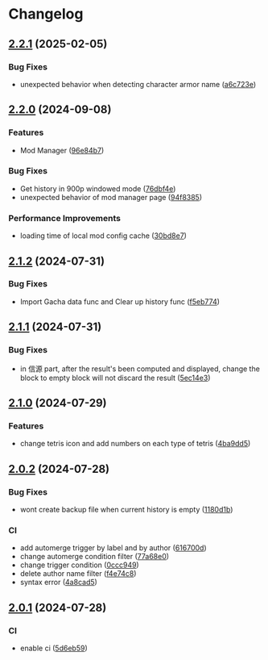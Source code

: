 # Changelog

## [2.2.1](https://github.com/Makstein/SnowbreakGachaExport/compare/v2.2.0...v2.2.1) (2025-02-05)


### Bug Fixes

* unexpected behavior when detecting character armor name ([a6c723e](https://github.com/Makstein/SnowbreakGachaExport/commit/a6c723e1d429c0bce3b22613e679d63a20bb2fd5))

## [2.2.0](https://github.com/Makstein/SnowbreakGachaExport/compare/v2.1.2...v2.2.0) (2024-09-08)


### Features

* Mod Manager ([96e84b7](https://github.com/Makstein/SnowbreakGachaExport/commit/96e84b7b1f7584a51f2129fab88f0499b5b65f4b))


### Bug Fixes

* Get history in 900p windowed mode ([76dbf4e](https://github.com/Makstein/SnowbreakGachaExport/commit/76dbf4e98deb3a0a30e0b71c991e989cc3648452))
* unexpected behavior of mod manager page ([94f8385](https://github.com/Makstein/SnowbreakGachaExport/commit/94f8385dd959336f485958c56e5060ed57967247))


### Performance Improvements

* loading time of local mod config cache ([30bd8e7](https://github.com/Makstein/SnowbreakGachaExport/commit/30bd8e7529203850b84baa1cd809fc93c92a4e09))

## [2.1.2](https://github.com/Makstein/SnowbreakGachaExport/compare/v2.1.1...v2.1.2) (2024-07-31)


### Bug Fixes

* Import Gacha data func and Clear up history func ([f5eb774](https://github.com/Makstein/SnowbreakGachaExport/commit/f5eb7747d0fcc2c506f816bae5fb5a0fbab37a1c))

## [2.1.1](https://github.com/Makstein/SnowbreakGachaExport/compare/v2.1.0...v2.1.1) (2024-07-31)


### Bug Fixes

* in 信源 part, after the result's been computed and displayed, change the block to empty block will not discard the result ([5ec14e3](https://github.com/Makstein/SnowbreakGachaExport/commit/5ec14e3fb434a3052c5cc22e341567a387a2e1ec))

## [2.1.0](https://github.com/Makstein/SnowbreakGachaExport/compare/v2.0.2...v2.1.0) (2024-07-29)


### Features

* change tetris icon and add numbers on each type of tetris ([4ba9dd5](https://github.com/Makstein/SnowbreakGachaExport/commit/4ba9dd560e9cf2f1e3d276a918ba968578498c8d))

## [2.0.2](https://github.com/Makstein/SnowbreakGachaExport/compare/v2.0.1...v2.0.2) (2024-07-28)


### Bug Fixes

* wont create backup file when current history is empty ([1180d1b](https://github.com/Makstein/SnowbreakGachaExport/commit/1180d1b12ff55dbd44b7bdd576dbe6a39052b483))


### CI

* add automerge trigger by label and by author ([616700d](https://github.com/Makstein/SnowbreakGachaExport/commit/616700d9fb1bf51d554e3281baa311c79aaff78a))
* change automerge condition filter ([77a68e0](https://github.com/Makstein/SnowbreakGachaExport/commit/77a68e01d80f377e23729a91c249fabeb1ab01b5))
* change trigger condition ([0ccc949](https://github.com/Makstein/SnowbreakGachaExport/commit/0ccc949ebcdae878c22042c6b4d5b129f41a0818))
* delete author name filter ([f4e74c8](https://github.com/Makstein/SnowbreakGachaExport/commit/f4e74c875acbedef93373966e34ca7e8bfc1adf1))
* syntax error ([4a8cad5](https://github.com/Makstein/SnowbreakGachaExport/commit/4a8cad5c085e68471ba7369222fa7c88280f1353))

## [2.0.1](https://github.com/Makstein/SnowbreakGachaExport/compare/v2.0.0...v2.0.1) (2024-07-28)


### CI

* enable ci ([5d6eb59](https://github.com/Makstein/SnowbreakGachaExport/commit/5d6eb59b692fa950ba1d19639d85a0027a1cac29))
